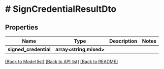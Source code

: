 # # SignCredentialResultDto

## Properties

Name | Type | Description | Notes
------------ | ------------- | ------------- | -------------
**signed_credential** | **array<string,mixed>** |  |

[[Back to Model list]](../../README.md#models) [[Back to API list]](../../README.md#endpoints) [[Back to README]](../../README.md)
